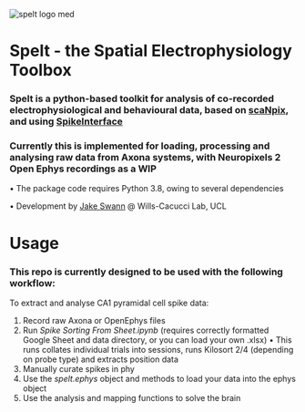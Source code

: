 
![spelt logo med](https://github.com/jakeswann1/SpElT/assets/66915197/a9c365a9-fecb-42fa-aae5-62f2042b0c81)
# Spelt - the Spatial Electrophysiology Toolbox
### Spelt is a python-based toolkit for analysis of co-recorded electrophysiological and behavioural data, based on [scaNpix](https://github.com/LaurenzMuessig/scaNpix), and using [SpikeInterface](https://github.com/SpikeInterface/spikeinterface)
### Currently this is implemented for loading, processing and analysing raw data from Axona systems, with Neuropixels 2 Open Ephys recordings as a WIP
•	The package code requires Python 3.8, owing to several dependencies

•	Development by [Jake Swann](https://github.com/jakeswann1/) @ Wills-Cacucci Lab, UCL

# Usage
### This repo is currently designed to be used with the following workflow:
To extract and analyse CA1 pyramidal cell spike data:
1. Record raw Axona or OpenEphys files
2. Run _Spike Sorting From Sheet.ipynb_ (requires correctly formatted Google Sheet and data directory, or you can load your own .xlsx)
•	This runs collates individual trials into sessions, runs Kilosort 2/4 (depending on probe type) and extracts position data
3. Manually curate spikes in phy
4. Use the _spelt.ephys_ object and methods to load your data into the ephys object
5. Use the analysis and mapping functions to solve the brain
